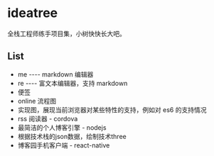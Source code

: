 # ideatree
全栈工程师练手项目集，小树快快长大吧。

## List
* me ---- markdown 编辑器
* re ---- 富文本编辑器，支持 markdown
* 便签
* online 流程图
* 实现图，展现当前浏览器对某些特性的支持，例如对 es6 的支持情况
* rss 阅读器 - cordova
* 最简洁的个人博客引擎 - nodejs
* 根据技术栈的json数据，绘制技术three
* 博客园手机客户端 - react-native
